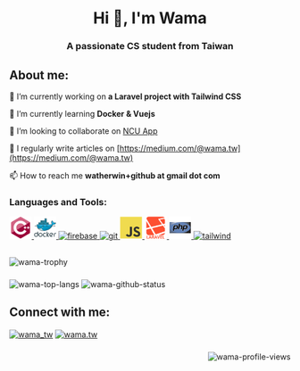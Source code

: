 <h1 align="center">Hi 👋, I'm Wama</h1>
<h3 align="center">A passionate CS student from Taiwan</h3>

<h2>About me:</h2>

🔭  I’m currently working on **a Laravel project with Tailwind CSS**

🌱  I’m currently learning **Docker & Vuejs**

👯  I’m looking to collaborate on [NCU App](https://github.com/NCUAppTeam/NCU-App)

📝  I regularly write articles on [https://medium.com/@wama.tw](https://medium.com/@wama.tw)

📫  How to reach me **watherwin+github at gmail dot com**


<h3 align="left">Languages and Tools:</h3>
<a href="https://www.w3schools.com/cpp/" target="_blank"> <img src="https://raw.githubusercontent.com/devicons/devicon/master/icons/cplusplus/cplusplus-original.svg" alt="cplusplus" width="40" height="40"/> </a>
<a href="https://www.docker.com/" target="_blank"> <img src="https://raw.githubusercontent.com/devicons/devicon/master/icons/docker/docker-original-wordmark.svg" alt="docker" width="40" height="40"/> </a>
<a href="https://firebase.google.com/" target="_blank"> <img src="https://www.vectorlogo.zone/logos/firebase/firebase-icon.svg" alt="firebase" width="40" height="40"/> </a> <a href="https://git-scm.com/" target="_blank"> <img src="https://www.vectorlogo.zone/logos/git-scm/git-scm-icon.svg" alt="git" width="40" height="40"/> </a>
<a href="https://developer.mozilla.org/en-US/docs/Web/JavaScript" target="_blank"> <img src="https://raw.githubusercontent.com/devicons/devicon/master/icons/javascript/javascript-original.svg" alt="javascript" width="40" height="40"/> </a>
<a href="https://laravel.com/" target="_blank"> <img src="https://raw.githubusercontent.com/devicons/devicon/master/icons/laravel/laravel-plain-wordmark.svg" alt="laravel" width="40" height="40"/> </a>
<a href="https://www.php.net" target="_blank"> <img src="https://raw.githubusercontent.com/devicons/devicon/master/icons/php/php-original.svg" alt="php" width="40" height="40"/> </a>
<a href="https://tailwindcss.com/" target="_blank"> <img src="https://www.vectorlogo.zone/logos/tailwindcss/tailwindcss-icon.svg" alt="tailwind" width="40" height="40"/> </a>

##
<img src="https://github-profile-trophy.vercel.app/?username=april1026" alt="wama-trophy" />

###

<img class="float-left pr-5" src="https://github-readme-stats.vercel.app/api/top-langs/?username=april1026" alt="wama-top-langs" /> <img src="https://github-readme-stats.vercel.app/api?username=april1026&show_icons=true&count_private=true" alt="wama-github-status" />


<h2>Connect with me:</h3>
<a href="https://twitter.com/wama_tw" target="blank"><img align="center" src="https://raw.githubusercontent.com/rahuldkjain/github-profile-readme-generator/master/src/images/icons/Social/twitter.svg" alt="wama_tw" height="30" width="40" /></a>
<a href="https://medium.com/wama.tw" target="blank"><img align="center" src="https://raw.githubusercontent.com/rahuldkjain/github-profile-readme-generator/master/src/images/icons/Social/medium.svg" alt="wama.tw" height="30" width="40" /></a>

###
<img align="right" src="https://gpvc.arturio.dev/april1026" alt="wama-profile-views" />
